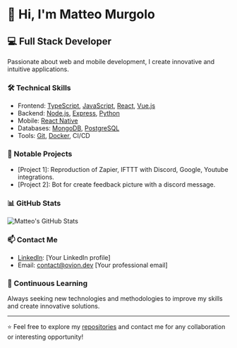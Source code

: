 # 👋 Hi, I'm Matteo Murgolo

## 💻 Full Stack Developer

Passionate about web and mobile development, I create innovative and intuitive applications.

### 🛠 Technical Skills

- Frontend: [TypeScript](https://developer.mozilla.org/en-US/docs/Web/TypeScript), [JavaScript](https://developer.mozilla.org/en-US/docs/Web/JavaScript), [React](https://reactjs.org/), [Vue.js](https://vuejs.org/)
- Backend: [Node.js](https://nodejs.org/), [Express](https://expressjs.com/), [Python](https://www.python.org/)
- Mobile: [React Native](https://reactnative.dev/)
- Databases: [MongoDB](https://www.mongodb.com/), [PostgreSQL](https://www.postgresql.org/)
- Tools: [Git](https://git-scm.com/), [Docker](https://www.docker.com/), CI/CD

### 🚀 Notable Projects

- [Project 1]: Reproduction of Zapier, IFTTT with Discord, Google, Youtube integrations.
- [Project 2]: Bot for create feedback picture with a discord message.

### 📊 GitHub Stats

![Matteo's GitHub Stats](https://github-readme-stats.vercel.app/api?username=matteomurgolo&show_icons=true&theme=radical)

### 📫 Contact Me

- [LinkedIn](https://www.linkedin.com/): [Your LinkedIn profile]
- Email: contact@ovion.dev [Your professional email]

### 🌱 Continuous Learning

Always seeking new technologies and methodologies to improve my skills and create innovative solutions.

---

⭐️ Feel free to explore my [repositories](https://github.com/matteomurgolo?tab=repositories) and contact me for any collaboration or interesting opportunity!
